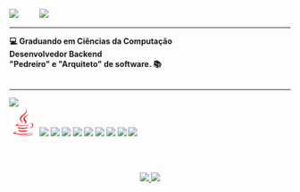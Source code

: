 

<br><br>

  <img align = "right" width = "450px"  src = "https://user-images.githubusercontent.com/92947069/154335053-22a28e51-b6a5-4c86-97ff-a39511b37672.gif">


  <img height = "100px" src="https://user-images.githubusercontent.com/92947069/183308602-5b5810ac-0990-45e6-b448-043c239db400.gif"/>

  <hr>
  
  <strong>💻 Graduando em Ciências da Computação <br> Desenvolvedor Backend <br> "Pedreiro" e "Arquiteto" de software. 📚</strong>
  <br><br>
 
  <hr>
  
  <img height = "100px" src = "https://user-images.githubusercontent.com/92947069/183309444-40054815-7603-4409-b613-603095a0e7d2.gif" >
  
  
<div>
  <img height = "50px" src="https://raw.githubusercontent.com/devicons/devicon/1119b9f84c0290e0f0b38982099a2bd027a48bf1/icons/java/java-plain.svg"/>
  <img height = "50px" src="https://images.ctfassets.net/23aumh6u8s0i/4JFn93iA5DZgomgcIPJOPx/700a59ae9668acf22df959dcf45b409a/spring"
  <img  height = "50px" src="https://cdn.jsdelivr.net/gh/devicons/devicon/icons/nodejs/nodejs-original.svg" />
  <img height = "60px "src="https://cdn.jsdelivr.net/gh/devicons/devicon/icons/mysql/mysql-original-wordmark.svg" />
  <img height="50px" src="https://cdn.jsdelivr.net/gh/devicons/devicon/icons/mongodb/mongodb-original.svg" /
  <img  height = "50px" src="https://cdn.jsdelivr.net/gh/devicons/devicon/icons/javascript/javascript-original.svg" />
  <img height = "50px" src="https://cdn.jsdelivr.net/gh/devicons/devicon/icons/typescript/typescript-original.svg" />
  <img  height = "50px" src="https://cdn.jsdelivr.net/gh/devicons/devicon/icons/react/react-original.svg" /> 
  <img  height = "50px" src="https://cdn.jsdelivr.net/gh/devicons/devicon/icons/html5/html5-original.svg" />
  <img  height = "50px" src="https://cdn.jsdelivr.net/gh/devicons/devicon/icons/css3/css3-original.svg" />
  <img height = "50px" src="https://cdn.jsdelivr.net/gh/devicons/devicon/icons/sass/sass-original.svg" />
  <img  height = "50px" src="https://user-images.githubusercontent.com/92947069/165017613-f021ea8d-baf6-4265-816f-bd94be901d1c.png" />              
</div>

<br><br>

<div align="center">
  <a href="https://github.com/douglasgalvao">
  <img height="170px" src="https://github-readme-stats.vercel.app/api?username=douglasgalvao&show_icons=true&theme=tokyonight"/> 
  <img height="170px" src="https://github-readme-stats.vercel.app/api/top-langs/?username=douglasgalvao&layout=compact&theme=tokyonight"/>
</div>
